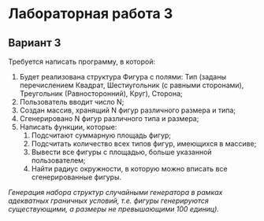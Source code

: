 # Лабораторная работа 3
## Вариант 3
Требуется написать программу, в которой:
1. Будет реализована структура Фигура с полями: Тип (заданы перечислением Квадрат, Шестиугольник (с равными сторонами), Треугольник (Равносторонний), Круг), Сторона;
2. Пользователь вводит число N;
3. Создан массив, хранящий N фигур различного размера и типа;
4. Сгенерировано N фигур различного типа и размера;
5. Написать функции, которые:
	1. Подсчитают суммарную площадь фигур;
	2. Подсчитать количество всех типов фигур, имеющихся в массиве;
	3. Вывести все фигуры с площадью, больше указанной пользователем;
	4. Найти радиус окружности, в которую можно вписать все сгенерированные фигуры.

*Генерация набора структур случайными генератора в рамках адекватных граничных условий, т.е. фигуры генерируются существующими, а размеры не превышающими 100 единиц).*
